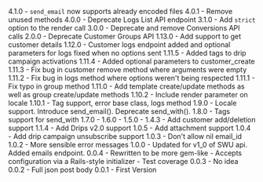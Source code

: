 4.1.0 - `send_email` now supports already encoded files
4.0.1 - Remove unused methods
4.0.0 - Deprecate Logs List API endpoint
3.1.0 - Add `strict` option to the render call
3.0.0 - Deprecate and remove Conversions API calls
2.0.0 - Deprecate Customer Groups API
1.13.0 - Add support to get customer details
1.12.0 - Customer logs endpoint added and optional parameters for logs fixed when no options sent
1.11.5 - Added tags to drip campaign activations
1.11.4 - Added optional parameters to customer_create
1.11.3 - Fix bug in customer remove method where arguments were empty
1.11.2 - Fix bug in logs method where options weren't being respected
1.11.1 - Fix typo in group method
1.11.0 - Add template create/update methods as well as group create/update methods
1.10.2 - Include render parameter on locale
1.10.1 - Tag support, error base class, logs method
1.9.0 - Locale support.  Introduce send\_email().  Deprecate send\_with().
1.8.0 - Tags support for send\_with
1.7.0 -
1.6.0 -
1.5.0 -
1.4.3 - Add customer add/deletion support
1.1.4 - Add Drips v2.0 support
1.0.5 - Add attachment support
1.0.4 - Add drip campaign unsubscribe support
1.0.3 - Don't allow nil email\_id
1.0.2 - More sensible error messages
1.0.0 - Updated for v1\_0 of SWU api. Added emails endpoint.
0.0.4 - Rewritten to be more gem-like
      - Accepts configuration via a Rails-style initializer
      - Test coverage
0.0.3 - No idea
0.0.2 - Full json post body
0.0.1 - First Version
